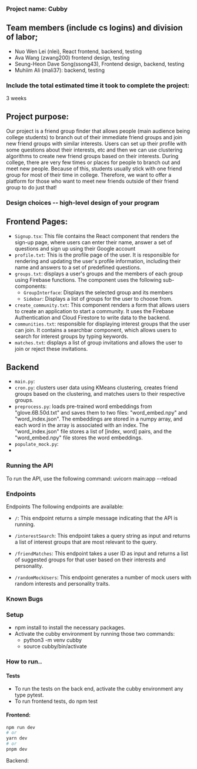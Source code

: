 ### Project name: Cubby
## Team members (include cs logins) and division of labor;
- Nuo Wen Lei (nlei), React frontend, backend, testing
- Ava Wang (zwang200) frontend design, testing
- Seung-Heon Dave Song(ssong43), Frontend design, backend, testing 
- Muhiim Ali (mali37): backend, testing
### Include the total estimated time it took to complete the project:
3 weeks
## Project purpose:
Our project is a friend group finder that allows people (main audience being college students) to branch out of their immediate friend groups and join new friend groups with similar interests. Users can set up their profile with some questions about their interests, etc and then we can use clustering algorithms to create new friend groups based on their interests.
During college, there are very few times or places for people to branch out and meet new people. Because of this, students usually stick with one friend group for most of their time in college. Therefore, we want to offer a platform for those who want to meet new friends outside of their friend group to do just that! 
### Design choices -- high-level design of your program
## Frontend Pages:

- `Signup.tsx`: This file contains the React component that renders the sign-up page, where users can enter their name, answer a set of questions and sign up using their Google account
- `profile.txt`: This is the profile page of the user. It is responsible for rendering and updating the user's profile information, including their name and answers to a set of predefined questions.
- `groups.txt`: displays a user's groups and the members of each group using Firebase functions. The component uses the following sub-components:
  - `GroupInterface`: Displays the selected group and its members
  - `Sidebar`: Displays a list of groups for the user to choose from.
- `create_community.txt`: This component renders a form that allows users to create an application to start a community. It uses the Firebase Authentication and Cloud Firestore to write data to the backend. 
- `communities.txt`: responsible for displaying interest groups that the user can join. It contains a searchbar component, which allows users to search for interest groups by typing keywords.
- `matches.txt`: displays a list of group invitations and allows the user to join or reject these invitations.



## Backend
- `main.py`: 
- `cron.py`: clusters user data using KMeans clustering, creates friend groups based on the clustering, and matches users to their respective groups.
- `preprocess.py`: loads pre-trained word embeddings from "glove.6B.50d.txt" and saves them to two files: "word_embed.npy" and "word_index.json". The embeddings are stored in a numpy array, and each word in the array is associated with an index. The "word_index.json" file stores a list of [index, word] pairs, and the "word_embed.npy" file stores the word embeddings.
- `populate_mock.py`: 
- 

### Running the API
To run the API, use the following command:
uvicorn main:app --reload

### Endpoints
Endpoints
The following endpoints are available:

- `/`: This endpoint returns a simple message indicating that the API is running.

- `/interestSearch`: 
This endpoint takes a query string as input and returns a list of interest groups that are most relevant to the query.

- `/friendMatches`:
This endpoint takes a user ID as input and returns a list of suggested groups for that user based on their interests and personality.

- `/randomMockUsers`: 
This endpoint generates a number of mock users with random interests and personality traits.






### Known Bugs



### Setup
- npm install to install the necessary packages.
- Activate the cubby environment by running those two commands:
  - python3 -m venv cubby
  - source cubby/bin/activate


### How to run..
#### Tests
- To run the tests on the back end, activate the cubby environment any type pytest.
- To run frontend tests, do npm test
#### Frontend:
```bash
npm run dev
# or
yarn dev
# or
pnpm dev
```
Backend:






